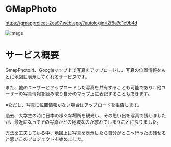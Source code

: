 # GMapPhoto
https://gmapproject-2ea97.web.app/?autologin=2f8a7c1e9b4d

![image](https://github.com/user-attachments/assets/701a4e0a-1f4f-469e-a742-56f2f585b1fa)

サービス概要
=============
GmapPhotoは、Googleマップ上で写真をアップロードし、写真の位置情報をもとに地図に表示してくれるサービスです。

また、他のユーザーとアップロードした写真を共有することも可能であり、他ユーザーの写真情報を読み取り自分のマップ上に表記することもできます。

※ただし、写真に位置情報がない場合はアップロードを拒否します。

過去、大学生の時に日本の様々な場所を観光し、その思い出を写真で残しましたが、最近になってその写真がどの地域なのか忘れてしまうことになりました。

方法を工夫している中、地図上に写真を表示したら自分がとこへ行ったの残せると思いこのプロジェクトを始めました。
